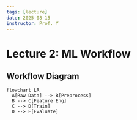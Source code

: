 ```yaml
---
tags: [lecture]
date: 2025-08-15
instructor: Prof. Y
---
```

# Lecture 2: ML Workflow

## Workflow Diagram
```mermaid
flowchart LR
  A[Raw Data] --> B[Preprocess]
  B --> C[Feature Eng]
  C --> D[Train]
  D --> E[Evaluate]
```
